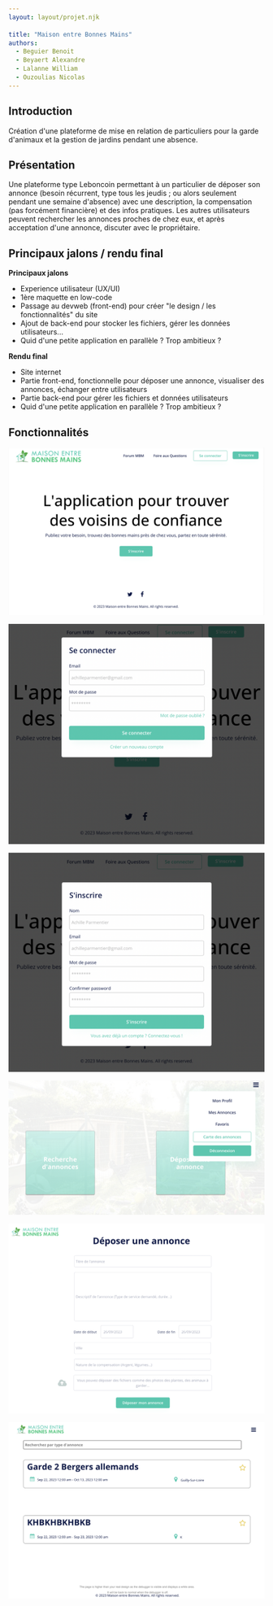 ```yaml
---
layout: layout/projet.njk

title: "Maison entre Bonnes Mains"
authors:
  - Beguier Benoit
  - Beyaert Alexandre
  - Lalanne William
  - Ouzoulias Nicolas
---
```


## Introduction

Création d'une plateforme de mise en relation de particuliers pour la garde d'animaux et la gestion de jardins pendant une absence.

## Présentation

Une plateforme type Leboncoin permettant à un particulier de déposer son annonce (besoin récurrent, type tous les jeudis ; ou alors seulement pendant une semaine d'absence) avec une description, la compensation (pas forcément financière) et des infos pratiques. Les autres utilisateurs peuvent rechercher les annonces proches de chez eux, et après acceptation d'une annonce, discuter avec le propriétaire.

## Principaux jalons / rendu final
**Principaux jalons**
- Experience utilisateur (UX/UI)
- 1ère maquette en low-code
- Passage au devweb (front-end) pour créer "le design / les fonctionnalités" du site
- Ajout de back-end pour stocker les fichiers, gérer les données utilisateurs...
- Quid d'une petite application en parallèle ? Trop ambitieux ?

**Rendu final**
- Site internet
- Partie front-end, fonctionnelle pour déposer une annonce, visualiser des annonces, échanger entre utilisateurs
- Partie back-end pour gérer les fichiers et données utilisateurs
- Quid d'une petite application en parallèle ? Trop ambitieux ?


## Fonctionnalités 
![Image page d'accueil MBM](MBM-homepage.png)


![Image connection](MBM-connection.png)

![Image inscription](MBM-inscription.png)


![Image](MBM-accueil.png)

![Image dépot annonce](MBM-depot-annonce.png)

![Image recherche annonce](MBM-recherche-annonce.png)



